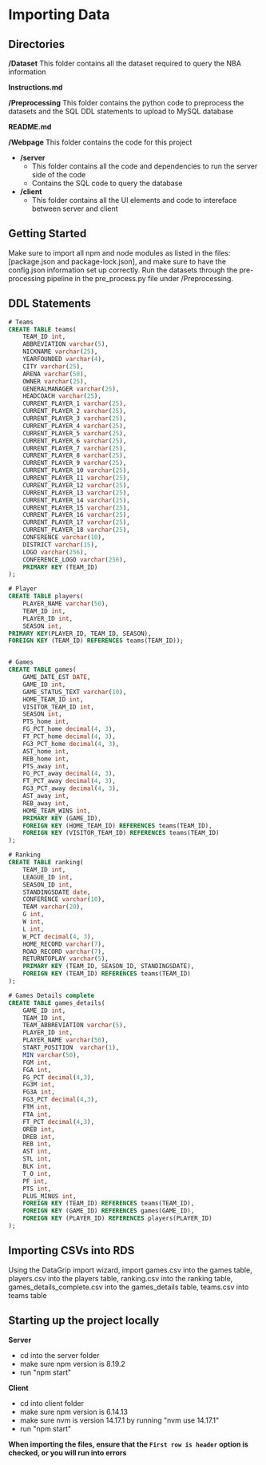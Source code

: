 # Importing Data

## Directories

**/Dataset**
This folder contains all the dataset required to query the NBA information

**Instructions.md**

**/Preprocessing**
This folder contains the python code to preprocess the datasets and the SQL DDL statements to upload to MySQL database

**README.md**

**/Webpage**
This folder contains the code for this project
- **/server**
    - This folder contains all the code and dependencies to run the server side of the code
    - Contains the SQL code to query the database
- **/client**
    - This folder contains all the UI elements and code to intereface between server and client



## Getting Started
Make sure to import all npm and node modules as listed in the files: [package.json and package-lock.json], and make sure to have the config.json information set up correctly.
Run the datasets through the pre-processing pipeline in the pre_process.py file under /Preprocessing.  


## DDL Statements

```sql
# Teams
CREATE TABLE teams(
    TEAM_ID int,
    ABBREVIATION varchar(5),
    NICKNAME varchar(25),
    YEARFOUNDED varchar(4),
    CITY varchar(25),
    ARENA varchar(50),
    OWNER varchar(25),
    GENERALMANAGER varchar(25),
    HEADCOACH varchar(25),
    CURRENT_PLAYER_1 varchar(25),
    CURRENT_PLAYER_2 varchar(25),
    CURRENT_PLAYER_3 varchar(25),
    CURRENT_PLAYER_4 varchar(25),
    CURRENT_PLAYER_5 varchar(25),
    CURRENT_PLAYER_6 varchar(25),
    CURRENT_PLAYER_7 varchar(25),
    CURRENT_PLAYER_8 varchar(25),
    CURRENT_PLAYER_9 varchar(25),
    CURRENT_PLAYER_10 varchar(25),
    CURRENT_PLAYER_11 varchar(25),
    CURRENT_PLAYER_12 varchar(25),
    CURRENT_PLAYER_13 varchar(25),
    CURRENT_PLAYER_14 varchar(25),
    CURRENT_PLAYER_15 varchar(25),
    CURRENT_PLAYER_16 varchar(25),
    CURRENT_PLAYER_17 varchar(25),
    CURRENT_PLAYER_18 varchar(25),
    CONFERENCE varchar(10),
    DISTRICT varchar(15),
    LOGO varchar(256),
    CONFERENCE_LOGO varchar(256),
    PRIMARY KEY (TEAM_ID)
);

# Player
CREATE TABLE players(
    PLAYER_NAME varchar(50),
    TEAM_ID int,
    PLAYER_ID int,
    SEASON int,
PRIMARY KEY(PLAYER_ID, TEAM_ID, SEASON),
FOREIGN KEY (TEAM_ID) REFERENCES teams(TEAM_ID));


# Games
CREATE TABLE games(
    GAME_DATE_EST DATE,
    GAME_ID int,
    GAME_STATUS_TEXT varchar(10),
    HOME_TEAM_ID int,
    VISITOR_TEAM_ID int,
    SEASON int,
    PTS_home int,
    FG_PCT_home decimal(4, 3),
    FT_PCT_home decimal(4, 3),
    FG3_PCT_home decimal(4, 3),
    AST_home int,
    REB_home int,
    PTS_away int,
    FG_PCT_away decimal(4, 3),
    FT_PCT_away decimal(4, 3),
    FG3_PCT_away decimal(4, 3),
    AST_away int,
    REB_away int,
    HOME_TEAM_WINS int,
    PRIMARY KEY (GAME_ID),
    FOREIGN KEY (HOME_TEAM_ID) REFERENCES teams(TEAM_ID),
    FOREIGN KEY (VISITOR_TEAM_ID) REFERENCES teams(TEAM_ID)
);

# Ranking
CREATE TABLE ranking(
    TEAM_ID int,
    LEAGUE_ID int,
    SEASON_ID int,
    STANDINGSDATE date,
    CONFERENCE varchar(10),
    TEAM varchar(20),
    G int,
    W int,
    L int,
    W_PCT decimal(4, 3),
    HOME_RECORD varchar(7),
    ROAD_RECORD varchar(7),
    RETURNTOPLAY varchar(5),
    PRIMARY KEY (TEAM_ID, SEASON_ID, STANDINGSDATE),
    FOREIGN KEY (TEAM_ID) REFERENCES teams(TEAM_ID)
);

# Games Details complete
CREATE TABLE games_details(
    GAME_ID int,
    TEAM_ID int,
    TEAM_ABBREVIATION varchar(5),
    PLAYER_ID int,
    PLAYER_NAME varchar(50),
    START_POSITION	varchar(1),
    MIN varchar(50),
    FGM int,
    FGA int,
    FG_PCT decimal(4,3),
    FG3M int,
    FG3A int,
    FG3_PCT decimal(4,3),
    FTM int,
    FTA int,
    FT_PCT decimal(4,3),
    OREB int,
    DREB int,
    REB int,
    AST int,
    STL int,
    BLK int,
    T_O int,
    PF int,
    PTS int,
    PLUS_MINUS int,
    FOREIGN KEY (TEAM_ID) REFERENCES teams(TEAM_ID),
    FOREIGN KEY (GAME_ID) REFERENCES games(GAME_ID),
    FOREIGN KEY (PLAYER_ID) REFERENCES players(PLAYER_ID)
);
```

## Importing CSVs into RDS

Using the DataGrip import wizard, import games.csv into the games table, players.csv into the players table, ranking.csv into the ranking table, games_details_complete.csv into the games_details table, teams.csv into teams table

## Starting up the project locally
**Server**
- cd into the server folder
- make sure npm version is 8.19.2
- run "npm start"

**Client**
- cd into client folder
- make sure npm version is 6.14.13
- make sure nvm is version 14.17.1 by running "nvm use 14.17.1"
- run "npm start"


**When importing the files, ensure that the `First row is header` option is checked, or you will run into errors** 